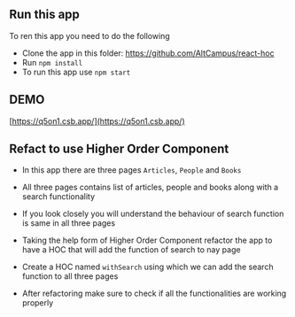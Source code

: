 ## Run this app

To ren this app you need to do the following

- Clone the app in this folder: https://github.com/AltCampus/react-hoc
- Run `npm install`
- To run this app use `npm start`

## DEMO

[https://q5on1.csb.app/](https://q5on1.csb.app/)

## Refact to use Higher Order Component

- In this app there are three pages `Articles`, `People` and `Books`
- All three pages contains list of articles, people and books along with a search functionality

- If you look closely you will understand the behaviour of search function is same in all three pages

- Taking the help form of Higher Order Component refactor the app to have a HOC that will add the function of search to nay page

- Create a HOC named `withSearch` using which we can add the search function to all three pages

- After refactoring make sure to check if all the functionalities are working properly
